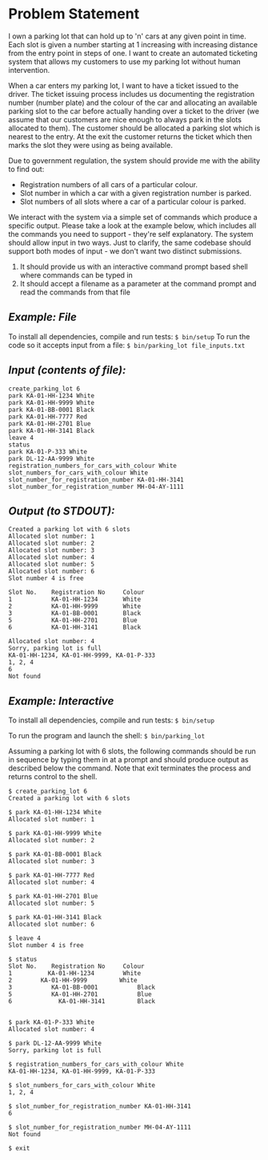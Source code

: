 # Problem Statement
I own a parking lot that can hold up to 'n' cars at any given point in time. Each slot is given a number starting at 1 increasing with increasing distance from the entry point in steps of one. I want to create an automated ticketing system that allows my customers to use my parking lot without human intervention.

When a car enters my parking lot, I want to have a ticket issued to the driver. The ticket issuing process includes us documenting the registration number (number plate) and the colour of the car and allocating an available parking slot to the car before actually handing over a ticket to the driver (we assume that our customers are nice enough to always park in the slots allocated to them). The customer should be allocated a parking slot which is nearest to the entry. At the exit the customer returns the ticket which then marks the slot they were using as being available.

Due to government regulation, the system should provide me with the ability to find out:
- Registration numbers of all cars of a particular colour.
- Slot number in which a car with a given registration number is parked.
- Slot numbers of all slots where a car of a particular colour is parked.

We interact with the system via a simple set of commands which produce a specific output. Please take a look at the example below, which includes all the commands you need to support - they're self explanatory. The system should allow input in two ways. Just to clarify, the same codebase should support both modes of input - we don't want two distinct submissions.
1. It should provide us with an interactive command prompt based shell where commands can be typed in
2. It should accept a filename as a parameter at the command prompt and read the commands from that file

## _Example: File_
To install all dependencies, compile and run tests:
```$ bin/setup```
To run the code so it accepts input from a file:
```$ bin/parking_lot file_inputs.txt```

## _Input (contents of file):_
```
create_parking_lot 6 
park KA-01-HH-1234 White 
park KA-01-HH-9999 White 
park KA-01-BB-0001 Black 
park KA-01-HH-7777 Red 
park KA-01-HH-2701 Blue 
park KA-01-HH-3141 Black 
leave 4
status
park KA-01-P-333 White 
park DL-12-AA-9999 White
registration_numbers_for_cars_with_colour White 
slot_numbers_for_cars_with_colour White 
slot_number_for_registration_number KA-01-HH-3141 
slot_number_for_registration_number MH-04-AY-1111 
```

## _Output (to STDOUT):_

```
Created a parking lot with 6 slots 
Allocated slot number: 1
Allocated slot number: 2 
Allocated slot number: 3 
Allocated slot number: 4 
Allocated slot number: 5 
Allocated slot number: 6 
Slot number 4 is free

Slot No.	Registration No	    Colour 
1	        KA-01-HH-1234	    White
2	        KA-01-HH-9999	    White
3	        KA-01-BB-0001	    Black
5	        KA-01-HH-2701	    Blue
6	        KA-01-HH-3141	    Black

Allocated slot number: 4 
Sorry, parking lot is full
KA-01-HH-1234, KA-01-HH-9999, KA-01-P-333 
1, 2, 4
6
Not found
```

## _Example: Interactive_

To install all dependencies, compile and run tests:
```$ bin/setup```

To run the program and launch the shell:
```$ bin/parking_lot```

Assuming a parking lot with 6 slots, the following commands should be run in sequence by typing them in at a prompt and should produce output as described below the command. Note that exit terminates the process and returns control to the shell.

```
$ create_parking_lot 6
Created a parking lot with 6 slots

$ park KA-01-HH-1234 White 
Allocated slot number: 1

$ park KA-01-HH-9999 White 
Allocated slot number: 2
 
$ park KA-01-BB-0001 Black 
Allocated slot number: 3

$ park KA-01-HH-7777 Red 
Allocated slot number: 4

$ park KA-01-HH-2701 Blue 
Allocated slot number: 5

$ park KA-01-HH-3141 Black 
Allocated slot number: 6

$ leave 4
Slot number 4 is free

$ status
Slot No.	Registration No	    Colour 
1	       KA-01-HH-1234       	White
2        KA-01-HH-9999	       White
3	      	KA-01-BB-0001       	Black
5	      	KA-01-HH-2701       	Blue
6		      KA-01-HH-3141       	Black


$ park KA-01-P-333 White 
Allocated slot number: 4

$ park DL-12-AA-9999 White 
Sorry, parking lot is full

$ registration_numbers_for_cars_with_colour White 
KA-01-HH-1234, KA-01-HH-9999, KA-01-P-333

$ slot_numbers_for_cars_with_colour White 
1, 2, 4

$ slot_number_for_registration_number KA-01-HH-3141 
6

$ slot_number_for_registration_number MH-04-AY-1111
Not found

$ exit
```


